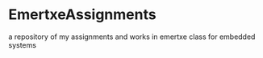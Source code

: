 # EmertxeAssignments
a repository of my assignments and works in emertxe class for embedded systems
